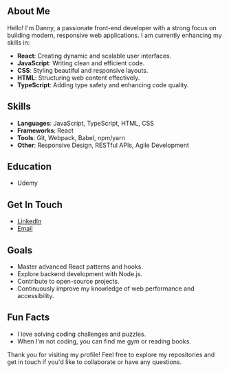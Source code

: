 
## About Me

Hello! I'm Danny, a passionate front-end developer with a strong focus on building modern, responsive web applications. I am currently enhancing my skills in:

- **React**: Creating dynamic and scalable user interfaces.
- **JavaScript**: Writing clean and efficient code.
- **CSS**: Styling beautiful and responsive layouts.
- **HTML**: Structuring web content effectively.
- **TypeScript**: Adding type safety and enhancing code quality.

## Skills

- **Languages**: JavaScript, TypeScript, HTML, CSS
- **Frameworks**: React
- **Tools**: Git, Webpack, Babel, npm/yarn
- **Other**: Responsive Design, RESTful APIs, Agile Development

## Education

- Udemy

## Get In Touch

- [LinkedIn](https://www.linkedin.com/in/dannybaran/)
- [Email](mailto:dannybaran0@gmail.com)

## Goals

- Master advanced React patterns and hooks.
- Explore backend development with Node.js.
- Contribute to open-source projects.
- Continuously improve my knowledge of web performance and accessibility.

## Fun Facts

- I love solving coding challenges and puzzles.
- When I'm not coding, you can find me gym or reading books.

Thank you for visiting my profile! Feel free to explore my repositories and get in touch if you'd like to collaborate or have any questions.
